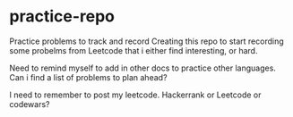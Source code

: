 # practice-repo
Practice problems to track and record
Creating this repo to start recording some probelms from Leetcode that i either find interesting, or hard.

Need to remind myself to add in other docs to practice other languages.
Can i find a list of problems to plan ahead?


I need to remember to post my leetcode.
Hackerrank or Leetcode or codewars?
